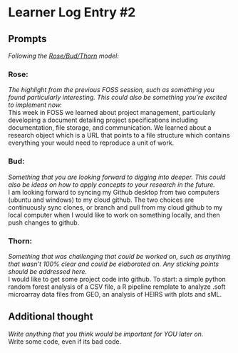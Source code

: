 # Learner Log Entry #2 

## Prompts
*Following the [Rose/Bud/Thorn](https://www.panoramaed.com/blog/rose-bud-thorn-activity-and-worksheet#:~:text=%22Rose%2C%20Bud%2C%20Thorn%22%20is%20a%20mindful%20design%2D,day%2C%20week%2C%20or%20month.) model:*

### Rose:
*The highlight from the previous FOSS session, such as something you found particularly interesting. This could also be something you're excited to implement now.*  
This week in FOSS we learned about project management, particularly developing a document detailing project specifications including documentation, file storage, and communication.  We learned about a research object which is a URL that points to a file structure which contains everything your would need to reproduce a unit of work. 

### Bud: 
*Something that you are looking forward to digging into deeper. This could also be ideas on how to apply concepts to your research in the future.*  
I am looking forward to syncing my Github desktop from two computers (ubuntu and windows) to my cloud github.  The two choices are continuously sync clones, or branch and pull from my cloud github to my local computer when I would like to work on something locally, and then push changes to github. 


### Thorn: 
*Something that was challenging that could be worked on, such as anything that wasn't 100% clear and could be elaborated on. Any sticking points should be addressed here.*  
I would like to get some project code into github.  To start:  a simple python random forest analysis of a CSV file, a R pipeline remplate to analyze .soft microarray data files from GEO, an analysis of HEIRS with plots and sML.

## Additional thought
*Write anything that you think would be important for YOU later on.*  
Write some code, even if its bad code.
